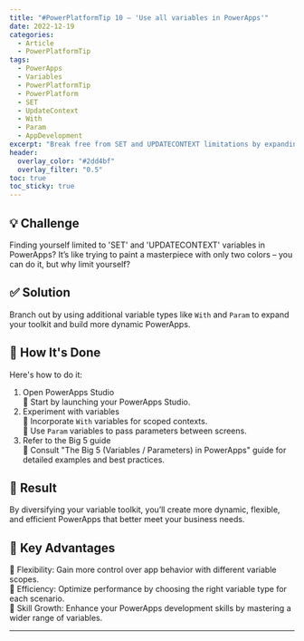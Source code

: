 ```yaml
---
title: "#PowerPlatformTip 10 – 'Use all variables in PowerApps'"
date: 2022-12-19
categories:
  - Article
  - PowerPlatformTip
tags:
  - PowerApps
  - Variables
  - PowerPlatformTip
  - PowerPlatform
  - SET
  - UpdateContext
  - With
  - Param
  - AppDevelopment
excerpt: "Break free from SET and UPDATECONTEXT limitations by expanding your variable toolkit with with and param variables for dynamic PowerApps."
header:
  overlay_color: "#2dd4bf"
  overlay_filter: "0.5"
toc: true
toc_sticky: true
---
```


## 💡 Challenge
Finding yourself limited to 'SET' and 'UPDATECONTEXT' variables in PowerApps? It’s like trying to paint a masterpiece with only two colors – you can do it, but why limit yourself?

## ✅ Solution
Branch out by using additional variable types like `With` and `Param` to expand your toolkit and build more dynamic PowerApps.

## 🔧 How It's Done
Here's how to do it:
1. Open PowerApps Studio  
   🔸 Start by launching your PowerApps Studio.  
2. Experiment with variables  
   🔸 Incorporate `With` variables for scoped contexts.  
   🔸 Use `Param` variables to pass parameters between screens.  
3. Refer to the Big 5 guide  
   🔸 Consult "The Big 5 (Variables / Parameters) in PowerApps" guide for detailed examples and best practices.  

## 🎉 Result
By diversifying your variable toolkit, you’ll create more dynamic, flexible, and efficient PowerApps that better meet your business needs.

## 🌟 Key Advantages
🔸 Flexibility: Gain more control over app behavior with different variable scopes.  
🔸 Efficiency: Optimize performance by choosing the right variable type for each scenario.  
🔸 Skill Growth: Enhance your PowerApps development skills by mastering a wider range of variables.

---
